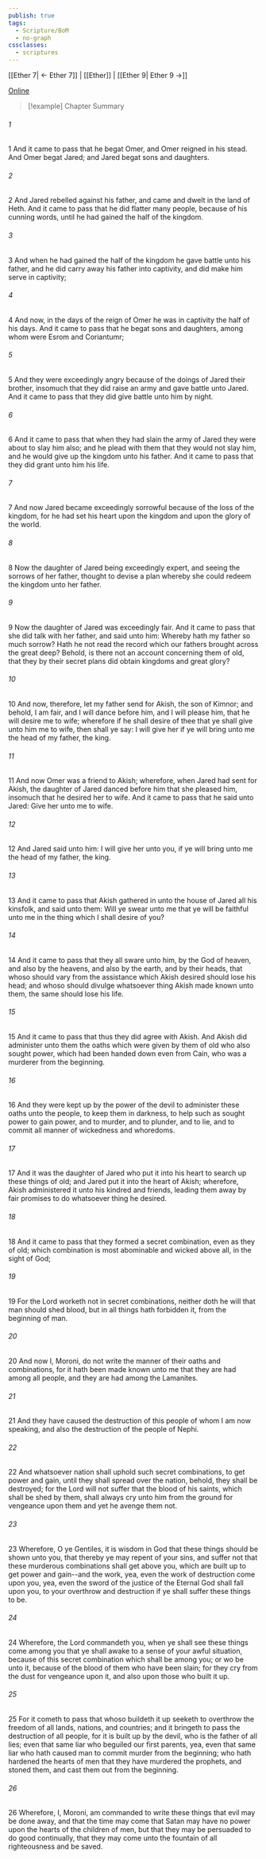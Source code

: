 ```yaml
---
publish: true
tags:
  - Scripture/BoM
  - no-graph
cssclasses:
  - scriptures
---
```

[[Ether 7| ← Ether 7]] | [[Ether]] | [[Ether 9| Ether 9 →]]

[Online](https://churchofjesuschrist.org/study/scriptures/bofm/ether/8?lang=eng)

>[!example] Chapter Summary
>
###### 1
1 And it came to pass that he begat Omer, and Omer reigned in his stead. And Omer begat Jared; and Jared begat sons and daughters.
###### 2
2 And Jared rebelled against his father, and came and dwelt in the land of Heth. And it came to pass that he did flatter many people, because of his cunning words, until he had gained the half of the kingdom.
###### 3
3 And when he had gained the half of the kingdom he gave battle unto his father, and he did carry away his father into captivity, and did make him serve in captivity;
###### 4
4 And now, in the days of the reign of Omer he was in captivity the half of his days. And it came to pass that he begat sons and daughters, among whom were Esrom and Coriantumr;
###### 5
5 And they were exceedingly angry because of the doings of Jared their brother, insomuch that they did raise an army and gave battle unto Jared. And it came to pass that they did give battle unto him by night.
###### 6
6 And it came to pass that when they had slain the army of Jared they were about to slay him also; and he plead with them that they would not slay him, and he would give up the kingdom unto his father. And it came to pass that they did grant unto him his life.
###### 7
7 And now Jared became exceedingly sorrowful because of the loss of the kingdom, for he had set his heart upon the kingdom and upon the glory of the world.
###### 8
8 Now the daughter of Jared being exceedingly expert, and seeing the sorrows of her father, thought to devise a plan whereby she could redeem the kingdom unto her father.
###### 9
9 Now the daughter of Jared was exceedingly fair. And it came to pass that she did talk with her father, and said unto him: Whereby hath my father so much sorrow? Hath he not read the record which our fathers brought across the great deep? Behold, is there not an account concerning them of old, that they by their secret plans did obtain kingdoms and great glory?
###### 10
10 And now, therefore, let my father send for Akish, the son of Kimnor; and behold, I am fair, and I will dance before him, and I will please him, that he will desire me to wife; wherefore if he shall desire of thee that ye shall give unto him me to wife, then shall ye say: I will give her if ye will bring unto me the head of my father, the king.
###### 11
11 And now Omer was a friend to Akish; wherefore, when Jared had sent for Akish, the daughter of Jared danced before him that she pleased him, insomuch that he desired her to wife. And it came to pass that he said unto Jared: Give her unto me to wife.
###### 12
12 And Jared said unto him: I will give her unto you, if ye will bring unto me the head of my father, the king.
###### 13
13 And it came to pass that Akish gathered in unto the house of Jared all his kinsfolk, and said unto them: Will ye swear unto me that ye will be faithful unto me in the thing which I shall desire of you?
###### 14
14 And it came to pass that they all sware unto him, by the God of heaven, and also by the heavens, and also by the earth, and by their heads, that whoso should vary from the assistance which Akish desired should lose his head; and whoso should divulge whatsoever thing Akish made known unto them, the same should lose his life.
###### 15
15 And it came to pass that thus they did agree with Akish. And Akish did administer unto them the oaths which were given by them of old who also sought power, which had been handed down even from Cain, who was a murderer from the beginning.
###### 16
16 And they were kept up by the power of the devil to administer these oaths unto the people, to keep them in darkness, to help such as sought power to gain power, and to murder, and to plunder, and to lie, and to commit all manner of wickedness and whoredoms.
###### 17
17 And it was the daughter of Jared who put it into his heart to search up these things of old; and Jared put it into the heart of Akish; wherefore, Akish administered it unto his kindred and friends, leading them away by fair promises to do whatsoever thing he desired.
###### 18
18 And it came to pass that they formed a secret combination, even as they of old; which combination is most abominable and wicked above all, in the sight of God;
###### 19
19 For the Lord worketh not in secret combinations, neither doth he will that man should shed blood, but in all things hath forbidden it, from the beginning of man.
###### 20
20 And now I, Moroni, do not write the manner of their oaths and combinations, for it hath been made known unto me that they are had among all people, and they are had among the Lamanites.
###### 21
21 And they have caused the destruction of this people of whom I am now speaking, and also the destruction of the people of Nephi.
###### 22
22 And whatsoever nation shall uphold such secret combinations, to get power and gain, until they shall spread over the nation, behold, they shall be destroyed; for the Lord will not suffer that the blood of his saints, which shall be shed by them, shall always cry unto him from the ground for vengeance upon them and yet he avenge them not.
###### 23
23 Wherefore, O ye Gentiles, it is wisdom in God that these things should be shown unto you, that thereby ye may repent of your sins, and suffer not that these murderous combinations shall get above you, which are built up to get power and gain--and the work, yea, even the work of destruction come upon you, yea, even the sword of the justice of the Eternal God shall fall upon you, to your overthrow and destruction if ye shall suffer these things to be.
###### 24
24 Wherefore, the Lord commandeth you, when ye shall see these things come among you that ye shall awake to a sense of your awful situation, because of this secret combination which shall be among you; or wo be unto it, because of the blood of them who have been slain; for they cry from the dust for vengeance upon it, and also upon those who built it up.
###### 25
25 For it cometh to pass that whoso buildeth it up seeketh to overthrow the freedom of all lands, nations, and countries; and it bringeth to pass the destruction of all people, for it is built up by the devil, who is the father of all lies; even that same liar who beguiled our first parents, yea, even that same liar who hath caused man to commit murder from the beginning; who hath hardened the hearts of men that they have murdered the prophets, and stoned them, and cast them out from the beginning.
###### 26
26 Wherefore, I, Moroni, am commanded to write these things that evil may be done away, and that the time may come that Satan may have no power upon the hearts of the children of men, but that they may be persuaded to do good continually, that they may come unto the fountain of all righteousness and be saved.



